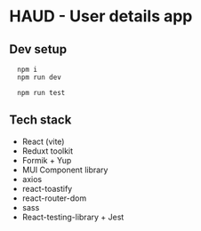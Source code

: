 # HAUD - User details app

## Dev setup

```
  npm i
  npm run dev

  npm run test
```

## Tech stack
- React (vite)
- Reduxt toolkit
- Formik + Yup
- MUI Component library
- axios
- react-toastify
- react-router-dom 
- sass
- React-testing-library + Jest
